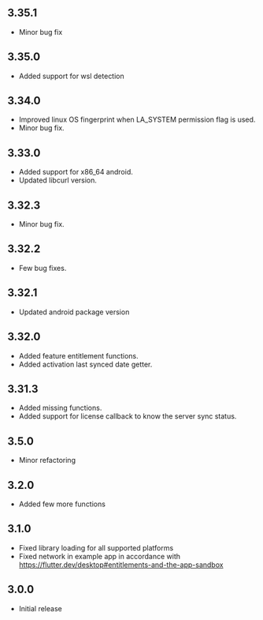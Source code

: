 ## 3.35.1
* Minor bug fix

## 3.35.0
* Added support for wsl detection

## 3.34.0
* Improved linux OS fingerprint when LA_SYSTEM permission flag is used.
* Minor bug fix.

## 3.33.0
* Added support for x86_64 android.
* Updated libcurl version.

## 3.32.3
* Minor bug fix.

## 3.32.2
* Few bug fixes.

## 3.32.1
* Updated android package version

## 3.32.0
* Added feature entitlement functions.
* Added activation last synced date getter.

## 3.31.3
* Added missing functions.
* Added support for license callback to know the server sync status.

## 3.5.0
* Minor refactoring

## 3.2.0
* Added few more functions

## 3.1.0

* Fixed library loading for all supported platforms
* Fixed network in example app in accordance with https://flutter.dev/desktop#entitlements-and-the-app-sandbox




## 3.0.0

* Initial release
